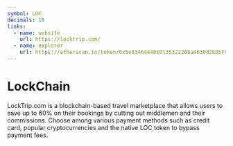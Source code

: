 ```yaml
---
symbol: LOC
decimals: 18
links:
  - name: website
    url: https://locktrip.com/
  - name: explorer
    url: https://etherscan.io/token/0x5e3346444010135322268a4630d2ED5F8D09446c
---
```


# LockChain

LockTrip.com is a blockchain-based travel marketplace that allows users to save up to 60% on their bookings by cutting out middlemen and their commissions. Choose among various payment methods such as credit card, popular cryptocurrencies and the native LOC token to bypass payment fees.
